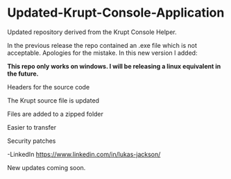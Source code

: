 # Updated-Krupt-Console-Application
Updated repository derived from the Krupt Console Helper.


In the previous release the repo contained an .exe file which is not acceptable. Apologies for the mistake.
In this new version I added:

**This repo only works on windows. I will be releasing a linux equivalent in the future.**

Headers for the source code

The Krupt source file is updated

Files are added to a zipped folder

Easier to transfer

Security patches

-LinkedIn
https://www.linkedin.com/in/lukas-jackson/

New updates coming soon.
